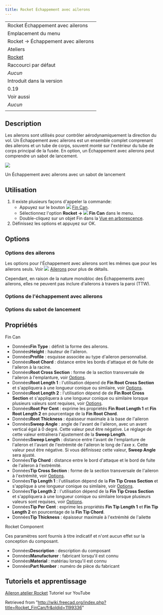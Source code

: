 ```yaml
---
title: Rocket Échappement avec ailerons
---
```

|  |
| --- |
| Rocket Échappement avec ailerons |
| Emplacement du menu |
| Rocket → Échappement avec ailerons |
| Ateliers |
| [Rocket](/Rocket_Workbench/fr "Rocket Workbench/fr") |
| Raccourci par défaut |
| *Aucun* |
| Introduit dans la version |
| 0.19 |
| Voir aussi |
| *Aucun* |
|  |

## Description

Les ailerons sont utilisés pour contrôler aérodynamiquement la direction du vol. Un Échappement avec ailerons est un ensemble complet comprenant des ailerons et un tube de corps, souvent monté sur l'extérieur du tube de corps principal de la fusée. En option, un Échappement avec ailerons peut comprendre un sabot de lancement.

![](/images/FinCan.png)

Un Échappement avec ailerons avec un sabot de lancement

## Utilisation

1. Il existe plusieurs façons d'appeler la commande:
   * Appuyez sur le bouton ![](/images/Rocket_FinCan.svg) [Fin Can](/Rocket_FinCan "Rocket FinCan").
   * Sélectionnez l'option **Rocket → ![](/images/Rocket_FinCan.svg) Fin Can** dans le menu.
   * Double-cliquez sur un objet Fin dans la [Vue en arborescence](/Tree_view/fr "Tree view/fr").
2. Définissez les options et appuyez sur OK.

## Options

### Options des ailerons

Les options pour l'Échappement avec ailerons sont les mêmes que pour les ailerons seuls. Voir ![](/images/Rocket_Fin.svg) [Ailerons](/Rocket_Fin/fr "Rocket Fin/fr") pour plus de détails.

Cependant, en raison de la nature monobloc des Échappements avec ailerons, elles ne peuvent pas inclure d'ailerons à travers la paroi (TTW).

### Options de l'échappement avec ailerons

### Options du sabot de lancement

## Propriétés

Fin Can

* Données**Fin Type** : définit la forme des ailerons.
* Données**Height** : hauteur de l'aileron.
* Données**Profile** : esquisse associée au type d'aileron personnalisé.
* Données**Root Chord** : distance entre les bords d'attaque et de fuite de l'aileron à la racine.
* Données**Root Cross Section** : forme de la section transversale de l'aileron à l'emplanture, voir [Options](#Options).
* Données**Root Length 1** : l'utilisation dépend de **Fin Root Cross Section** et s'appliquera à une longueur conique ou similaire, voir [Options](#Options).
* Données**Root Length 2** : l'utilisation dépend de de **Fin Root Cross Section** et s'appliquera à une longueur conique ou similaire lorsque plusieurs valeurs sont requises, voir [Options](#Options).
* Données**Root Per Cent** : exprime les propriétés **Fin Root Length 1** et **Fin Root Length 2** en pourcentage de la **Fin Root Chord**.
* Données**Root Thickness** : épaisseur maximale à la base de l'aileron
* Données**Sweep Angle** : angle de l'avant de l'aileron, avec un avant vertical égal à 0 degré. Cette valeur peut être négative. Le réglage de cette valeur entraînera l'ajustement de la **Sweep Length**.
* Données**Sweep Length** : distance entre l'avant de l'emplanture de l'aileron et l'avant de l'extrémité de l'aileron le long de l'axe x. Cette valeur peut être négative. Si vous définissez cette valeur, **Sweep Angle** sera ajusté.
* Données**Tip Chord** : distance entre le bord d'attaque et le bord de fuite de l'aileron à l'extrémité.
* Données**Tip Cross Section** : forme de la section transversale de l'aileron à l'extrémité, voir [Options](#Options).
* Données**Tip Length 1** : l'utilisation dépend de la **Fin Tip Cross Section** et s'applique à une longueur conique ou similaire, voir [Options](#Options).
* Données**Tip Length 2** : l'utilisation dépend de la **Fin Tip Cross Section** et s'appliquera à une longueur conique ou similaire lorsque plusieurs valeurs sont requises, voir [Options](#Options).
* Données**Tip Per Cent** : exprime les propriétés **Fin Tip Length 1** et **Fin Tip Length 2** en pourcentage de la **Fin Tip Chord**.
* Données**Tip Thickness** : épaisseur maximale à l'extrémité de l'ailette

Rocket Component

Ces paramètres sont fournis à titre indicatif et n'ont aucun effet sur la conception du composant.

* Données**Description** : description du composant
* Données**Manufacturer** : fabricant lorsqu'il est connu
* Données**Material** : matériau lorsqu'il est connu
* Données**Part Number** : numéro de pièce du fabricant

## Tutoriels et apprentissage

[Aileron atelier Rocket](https://youtu.be/8MmEVyGkA0I) Tutoriel sur YouTube

Retrieved from "<http://wiki.freecad.org/index.php?title=Rocket_FinCan/fr&oldid=1199336>"